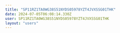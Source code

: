 ```yaml
---
title: "SP11RZ1TA0WG38S51NYDS05978YZT4JVXSSG01THK"
date: 2024-07-05T06:08:14.330Z
user: SP11RZ1TA0WG38S51NYDS05978YZT4JVXSSG01THK
layout: "users"
---
```

    